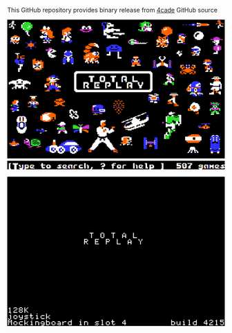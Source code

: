 This GitHub repository provides binary release from [4cade](https://github.com/a2-4am/4cade) GitHub source

![Total Replay Cover Image](https://github.com/appleiifanclub/a2-4am_4cade_bin/blob/ee598376016a196149e718b9f0276fdbca9d4cf0/image/Total%20Replay%20cover.png?raw=true)

![Total Replay build 4215](https://github.com/appleiifanclub/a2-4am_4cade_bin/blob/d1014800f17cd99c11b9c30448bf78a080863538/image/Total%20Replay%20build%204215.png?raw=true)
